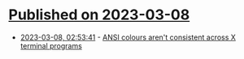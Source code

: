# [Published on 2023-03-08](index.md)

* [2023-03-08, 02:53:41](https://lobste.rs/s/jvs2ze/ansi_colours_aren_t_consistent_across_x) - [ANSI colours aren't consistent across X terminal programs](https://utcc.utoronto.ca/~cks/space/blog/unix/TerminalColoursNotTheSame)
